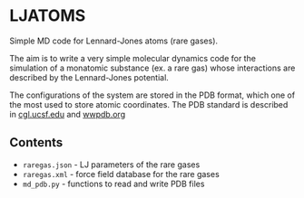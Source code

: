 # LJATOMS

Simple MD code for Lennard-Jones atoms (rare gases).

The aim is to write a very simple molecular dynamics code for the simulation of a monatomic substance (ex. a rare gas) whose interactions are described by the Lennard-Jones potential. 

The configurations of the system are stored in the PDB format, which one of the most used to store atomic coordinates. The PDB standard is described in [cgl.ucsf.edu](https://www.cgl.ucsf.edu/chimera/docs/UsersGuide/tutorials/pdbintro.html) and [wwpdb.org](https://www.wwpdb.org/documentation/file-format-content/format33/v3.3.html)


## Contents

- `raregas.json` - LJ parameters of the rare gases
- `raregas.xml` - force field database for the rare gases
- `md_pdb.py` - functions to read and write PDB files

